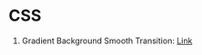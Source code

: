# CSS

1. Gradient Background Smooth Transition:
[Link](https://keithjgrant.com/posts/2017/07/transitioning-gradients/)
